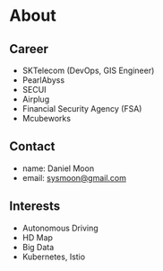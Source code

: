 # About

## Career
- SKTelecom (DevOps, GIS Engineer)
- PearlAbyss
- SECUI
- Airplug
- Financial Security Agency (FSA)
- Mcubeworks

## Contact
- name: Daniel Moon
- email: sysmoon@gmail.com

## Interests
- Autonomous Driving
- HD Map
- Big Data
- Kubernetes, Istio

